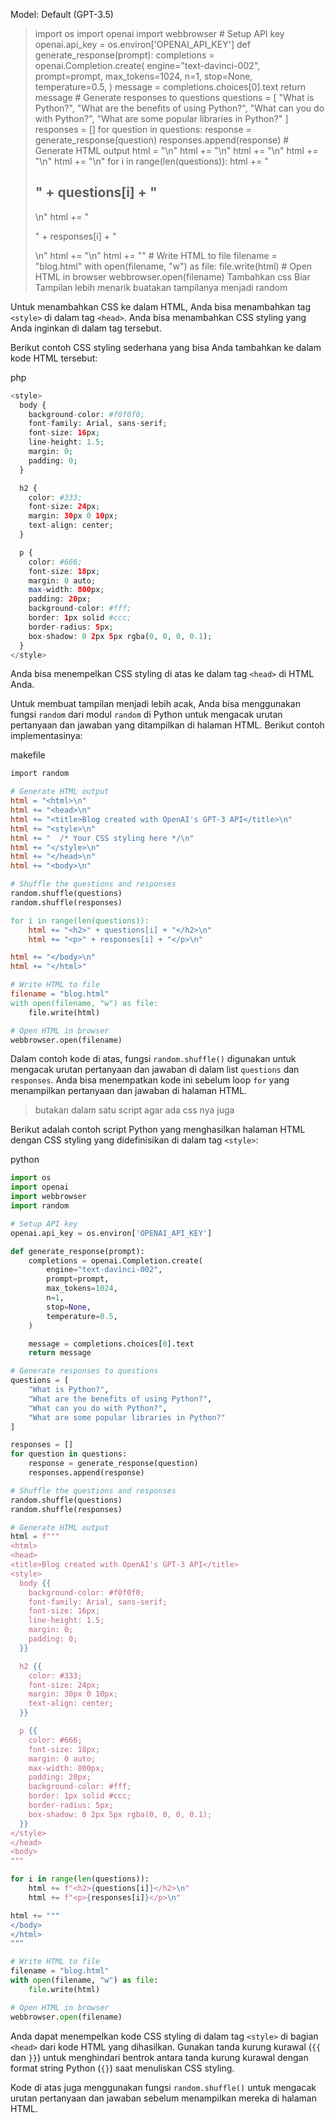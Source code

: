 Model: Default (GPT-3.5)

> import os import openai import webbrowser # Setup API key openai.api\_key = os.environ\['OPENAI\_API\_KEY'\] def generate\_response(prompt): completions = openai.Completion.create( engine="text-davinci-002", prompt=prompt, max\_tokens=1024, n=1, stop=None, temperature=0.5, ) message = completions.choices\[0\].text return message # Generate responses to questions questions = \[ "What is Python?", "What are the benefits of using Python?", "What can you do with Python?", "What are some popular libraries in Python?" \] responses = \[\] for question in questions: response = generate\_response(question) responses.append(response) # Generate HTML output html = "<html>\\n" html += "<head>\\n" html += "<title>Blog created with OpenAI's GPT-3 API</title>\\n" html += "</head>\\n" html += "<body>\\n" for i in range(len(questions)): html += "<h2>" + questions\[i\] + "</h2>\\n" html += "<p>" + responses\[i\] + "</p>\\n" html += "</body>\\n" html += "</html>" # Write HTML to file filename = "blog.html" with open(filename, "w") as file: file.write(html) # Open HTML in browser webbrowser.open(filename) Tambahkan css Biar Tampilan lebih menarik buatakan tampilanya menjadi random

Untuk menambahkan CSS ke dalam HTML, Anda bisa menambahkan tag `<style>` di dalam tag `<head>`. Anda bisa menambahkan CSS styling yang Anda inginkan di dalam tag tersebut.

Berikut contoh CSS styling sederhana yang bisa Anda tambahkan ke dalam kode HTML tersebut:

php

```php
<style>
  body {
    background-color: #f0f0f0;
    font-family: Arial, sans-serif;
    font-size: 16px;
    line-height: 1.5;
    margin: 0;
    padding: 0;
  }

  h2 {
    color: #333;
    font-size: 24px;
    margin: 30px 0 10px;
    text-align: center;
  }

  p {
    color: #666;
    font-size: 18px;
    margin: 0 auto;
    max-width: 800px;
    padding: 20px;
    background-color: #fff;
    border: 1px solid #ccc;
    border-radius: 5px;
    box-shadow: 0 2px 5px rgba(0, 0, 0, 0.1);
  }
</style>
```

Anda bisa menempelkan CSS styling di atas ke dalam tag `<head>` di HTML Anda.

Untuk membuat tampilan menjadi lebih acak, Anda bisa menggunakan fungsi `random` dari modul `random` di Python untuk mengacak urutan pertanyaan dan jawaban yang ditampilkan di halaman HTML. Berikut contoh implementasinya:

makefile

```makefile
import random

# Generate HTML output
html = "<html>\n"
html += "<head>\n"
html += "<title>Blog created with OpenAI's GPT-3 API</title>\n"
html += "<style>\n"
html += "  /* Your CSS styling here */\n"
html += "</style>\n"
html += "</head>\n"
html += "<body>\n"

# Shuffle the questions and responses
random.shuffle(questions)
random.shuffle(responses)

for i in range(len(questions)):
    html += "<h2>" + questions[i] + "</h2>\n"
    html += "<p>" + responses[i] + "</p>\n"

html += "</body>\n"
html += "</html>"

# Write HTML to file
filename = "blog.html"
with open(filename, "w") as file:
    file.write(html)

# Open HTML in browser
webbrowser.open(filename)
```

Dalam contoh kode di atas, fungsi `random.shuffle()` digunakan untuk mengacak urutan pertanyaan dan jawaban di dalam list `questions` dan `responses`. Anda bisa menempatkan kode ini sebelum loop `for` yang menampilkan pertanyaan dan jawaban di halaman HTML.

> butakan dalam satu script agar ada css nya juga

Berikut adalah contoh script Python yang menghasilkan halaman HTML dengan CSS styling yang didefinisikan di dalam tag `<style>`:

python

```python
import os
import openai
import webbrowser
import random

# Setup API key
openai.api_key = os.environ['OPENAI_API_KEY']

def generate_response(prompt):
    completions = openai.Completion.create(
        engine="text-davinci-002",
        prompt=prompt,
        max_tokens=1024,
        n=1,
        stop=None,
        temperature=0.5,
    )

    message = completions.choices[0].text
    return message

# Generate responses to questions
questions = [
    "What is Python?",
    "What are the benefits of using Python?",
    "What can you do with Python?",
    "What are some popular libraries in Python?"
]

responses = []
for question in questions:
    response = generate_response(question)
    responses.append(response)

# Shuffle the questions and responses
random.shuffle(questions)
random.shuffle(responses)

# Generate HTML output
html = f"""
<html>
<head>
<title>Blog created with OpenAI's GPT-3 API</title>
<style>
  body {{
    background-color: #f0f0f0;
    font-family: Arial, sans-serif;
    font-size: 16px;
    line-height: 1.5;
    margin: 0;
    padding: 0;
  }}

  h2 {{
    color: #333;
    font-size: 24px;
    margin: 30px 0 10px;
    text-align: center;
  }}

  p {{
    color: #666;
    font-size: 18px;
    margin: 0 auto;
    max-width: 800px;
    padding: 20px;
    background-color: #fff;
    border: 1px solid #ccc;
    border-radius: 5px;
    box-shadow: 0 2px 5px rgba(0, 0, 0, 0.1);
  }}
</style>
</head>
<body>
"""

for i in range(len(questions)):
    html += f"<h2>{questions[i]}</h2>\n"
    html += f"<p>{responses[i]}</p>\n"

html += """
</body>
</html>
"""

# Write HTML to file
filename = "blog.html"
with open(filename, "w") as file:
    file.write(html)

# Open HTML in browser
webbrowser.open(filename)
```

Anda dapat menempelkan kode CSS styling di dalam tag `<style>` di bagian `<head>` dari kode HTML yang dihasilkan. Gunakan tanda kurung kurawal (`{{` dan `}}`) untuk menghindari bentrok antara tanda kurung kurawal dengan format string Python (`{}`) saat menuliskan CSS styling.

Kode di atas juga menggunakan fungsi `random.shuffle()` untuk mengacak urutan pertanyaan dan jawaban sebelum menampilkan mereka di halaman HTML.